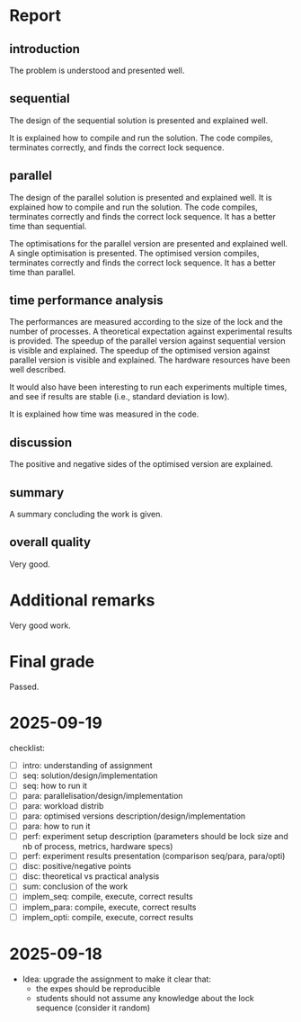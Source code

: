 # Report
## introduction
The problem is understood and presented well.

## sequential
The design of the sequential solution is presented and explained well.

It is explained how to compile and run the solution.
The code compiles, terminates correctly, and finds the correct lock sequence.

## parallel
The design of the parallel solution is presented and explained well.
It is explained how to compile and run the solution. 
The code compiles, terminates correctly and finds the correct lock sequence. 
It has a better time than sequential. 

The optimisations for the parallel version are presented and explained well. A single optimisation is presented.
The optimised version compiles, terminates correctly and finds the correct lock sequence.
It has a better time than parallel.

## time performance analysis
The performances are measured according to the size of the lock and the number of processes. 
A theoretical expectation against experimental results is provided.
The speedup of the parallel version against sequential version is visible and explained.
The speedup of the optimised version against parallel version is visible and explained.
The hardware resources have been well described.

It would also have been interesting to run each experiments multiple times, and see if results are stable (i.e., standard deviation is low).

It is explained how time was measured in the code.

## discussion
The positive and negative sides of the optimised version are explained.

## summary
A summary concluding the work is given.

## overall quality
Very good.

# Additional remarks
Very good work.

# Final grade
Passed.

# 2025-09-19
checklist:
- [ ] intro: understanding of assignment
- [ ] seq: solution/design/implementation
- [ ] seq: how to run it
- [ ] para: parallelisation/design/implementation
- [ ] para: workload distrib
- [ ] para: optimised versions description/design/implementation
- [ ] para: how to run it
- [ ] perf: experiment setup description (parameters should be lock size and nb of process, metrics, hardware specs)
- [ ] perf: experiment results presentation (comparison seq/para, para/opti)
- [ ] disc: positive/negative points
- [ ] disc: theoretical vs practical analysis
- [ ] sum: conclusion of the work
- [ ] implem_seq: compile, execute, correct results
- [ ] implem_para: compile, execute, correct results
- [ ] implem_opti: compile, execute, correct results

# 2025-09-18
- Idea: upgrade the assignment to make it clear that:
    - the expes should be reproducible
    - students should not assume any knowledge about the lock sequence (consider it random)


